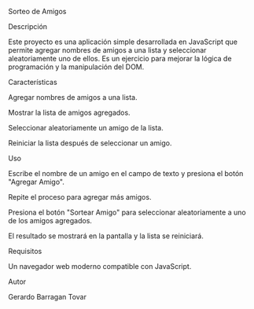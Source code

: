 Sorteo de Amigos

Descripción

Este proyecto es una aplicación simple desarrollada en JavaScript que permite agregar nombres de amigos a una lista y seleccionar aleatoriamente uno de ellos. Es un ejercicio para mejorar la lógica de programación y la manipulación del DOM.

Características

Agregar nombres de amigos a una lista.

Mostrar la lista de amigos agregados.

Seleccionar aleatoriamente un amigo de la lista.

Reiniciar la lista después de seleccionar un amigo.

Uso

Escribe el nombre de un amigo en el campo de texto y presiona el botón "Agregar Amigo".

Repite el proceso para agregar más amigos.

Presiona el botón "Sortear Amigo" para seleccionar aleatoriamente a uno de los amigos agregados.

El resultado se mostrará en la pantalla y la lista se reiniciará.

Requisitos

Un navegador web moderno compatible con JavaScript.

Autor

Gerardo Barragan Tovar
